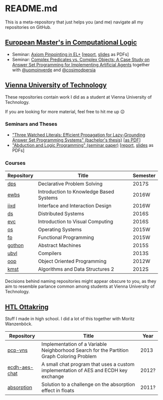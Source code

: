 # README.md

This is a meta-repository that just helps you (and me) navigate all my repositories on GitHub.

## [European Master's in Computational Logic](https://www.emcl-study.eu/)

 * Seminar: [Axiom Pinpointing in EL+](https://github.com/lorenzleutgeb/elp) [[report](https://lorenz.leutgeb.xyz/paper/elp.pdf), [slides](https://lorenz.leutgeb.xyz/paper/elp-beam.pdf) as PDFs]
 * Seminar: [Complex Predicates vs. Complex Objects: A Case Study on Answer Set Programming for Implementing Artificial Agents](https://github.com/lorenzleutgeb/ab) together with [@uomoinverde](https://github.com/uomoinverde) and [@cosimodpersia](https://github.com/cosimodpersia)

## [Vienna University of Technology](https://www.tuwien.ac.at/en/)

These repositories contain work I did as a student at Vienna University of Technology.

If you are looking for more material, feel free to hit me up :wink:

### Seminars and Theses

 * ["Three Watched Literals: Efficient Propagation for Lazy-Grounding Answer Set Programming Systems" (bachelor's thesis)](https://github.com/lorenzleutgeb/3wl) [[as PDF](https://lorenz.leutgeb.xyz/paper/3wl.pdf)]
 * ["Abduction and Logic Programming" (seminar paper)](https://github.com/lorenzleutgeb/abd) [[report](https://lorenz.leutgeb.xyz/paper/abd.pdf), [slides](https://lorenz.leutgeb.xyz/paper/abd-beam.pdf) as PDFs]

### Courses

| Repository    | Title         | Semester |
| ------------- | ------------- | -------- |
| [dps](https://github.com/lorenzleutgeb/dps)  | Declarative Problem Solving  | 2017S
| [ewbs](https://github.com/lorenzleutgeb/ewbs)  | Introduction to Knowledge Based Systems  | 2016W
| [iixd](https://github.com/lorenzleutgeb/iixd)  | Interface and Interaction Design  | 2016W
| [ds](https://github.com/lorenzleutgeb/ds) | Distributed Systems | 2016S
| [evc](https://github.com/lorenzleutgeb/evc) | Introduction to Visual Computing | 2016S
| [os](https://github.com/lorenzleutgeb/os) | Operating Systems | 2015W
| [fp](https://github.com/lorenzleutgeb/fp) | Functional Programming | 2015W
| [gothon](https://github.com/lorenzleutgeb/gothon) | Abstract Machines | 2015S
| [ubvl](https://github.com/lorenzleutgeb/ubvl) | Compilers | 2013S
| [oop](https://github.com/lorenzleutgeb/oop)  | Object Oriented Programming  | 2012W
| [kmst](https://github.com/lorenzleutgeb/kmst) | Algorithms and Data Structures 2 | 2012S

Decisions behind naming repositories might appear obscure to you, as they aim to resemble parlance common among students at Vienna University of Technology.

## [HTL Ottakring](https://www.htl-ottakring.at/)

Stuff I made in high school. I did a lot of this together with Moritz Wanzenböck.

| Repository    | Title         | Year |
| ------------- | ------------- | ---- |
| [pcp-vns](https://github.com/lorenzleutgeb/pcp-vns)  | Implementation of a Variable Neighborhood Search for the Partition Graph Coloring Problem | 2013
| [ecdh-aes-chat](https://github.com/lorenzleutgeb/ecdh-aes-chat)  | A small chat program that uses a custom implementation of AES and ECDH key exchange | 2012?
| [absorption](https://github.com/lorenzleutgeb/absorption)  | Solution to a challenge on the absorption effect in floats | 2011?
